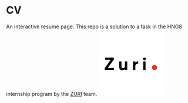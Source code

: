 # CV
An interactive resume page. This repo is a solution to a task in the HNG8 internship program by the [ZURI](https://training.zuri.team) team.
![Zuri's logo](public/images/zuri_logo.png)